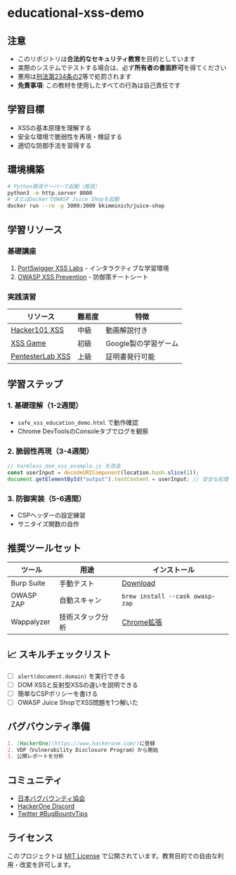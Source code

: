 # educational-xss-demo

##  注意
- このリポジトリは**合法的なセキュリティ教育**を目的としています
- 実際のシステムでテストする場合は、必ず**所有者の書面許可**を得てください
- 悪用は[刑法第234条の2](https://elaws.e-gov.go.jp/document?lawid=140AC0000000045)等で処罰されます
- **免責事項**: この教材を使用したすべての行為は自己責任です

##  学習目標
- XSSの基本原理を理解する
- 安全な環境で脆弱性を再現・検証する
- 適切な防御手法を習得する

##  環境構築
```bash
# Python簡易サーバーで起動（推奨）
python3 -m http.server 8000
# またはDockerでOWASP Juice Shopを起動
docker run --rm -p 3000:3000 bkimminich/juice-shop
```

##  学習リソース
### 基礎講座
1. [PortSwigger XSS Labs](https://portswigger.net/web-security/cross-site-scripting) - インタラクティブな学習環境
2. [OWASP XSS Prevention](https://cheatsheetseries.owasp.org/cheatsheets/Cross_Site_Scripting_Prevention_Cheat_Sheet.html) - 防御策チートシート

### 実践演習
| リソース | 難易度 | 特徴 |
|---------|--------|------|
| [Hacker101 XSS](https://www.hacker101.com/sessions/xss) | 中級 | 動画解説付き |
| [XSS Game](https://xss-game.appspot.com) | 初級 | Google製の学習ゲーム |
| [PentesterLab XSS](https://pentesterlab.com/exercises/xss/) | 上級 | 証明書発行可能 |

##  学習ステップ
### 1. 基礎理解（1-2週間）
- `safe_xss_education_demo.html` で動作確認
- Chrome DevToolsのConsoleタブでログを観察

### 2. 脆弱性再現（3-4週間）
```javascript
// harmless_dom_xss_example.js を改造
const userInput = decodeURIComponent(location.hash.slice(1));
document.getElementById("output").textContent = userInput; // 安全な処理に変更
```

### 3. 防御実装（5-6週間）
- CSPヘッダーの設定練習
- サニタイズ関数の自作

##  推奨ツールセット
| ツール | 用途 | インストール |
|-------|------|-------------|
| Burp Suite | 手動テスト | [Download](https://portswigger.net/burp/communitydownload) |
| OWASP ZAP | 自動スキャン | `brew install --cask owasp-zap` |
| Wappalyzer | 技術スタック分析 | [Chrome拡張](https://www.wappalyzer.com/) |

## 📈 スキルチェックリスト
- [ ] `alert(document.domain)` を実行できる
- [ ] DOM XSSと反射型XSSの違いを説明できる
- [ ] 簡単なCSPポリシーを書ける
- [ ] OWASP Juice ShopでXSS問題を1つ解いた

##  バグバウンティ準備
```markdown
1. [HackerOne](https://www.hackerone.com/)に登録
2. VDP（Vulnerability Disclosure Program）から開始
3. 公開レポートを分析
```

##  コミュニティ
- [日本バグバウンティ協会](https://bugbounty.jp/)
- [HackerOne Discord](https://discord.gg/hackerone)
- [Twitter #BugBountyTips](https://twitter.com/hashtag/BugBountyTips)

##  ライセンス
このプロジェクトは [MIT License](LICENSE) で公開されています。教育目的での自由な利用・改変を許可します。
